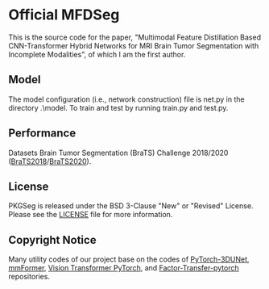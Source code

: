 # Official MFDSeg
This is the source code for the paper, "Multimodal Feature Distillation Based CNN-Transformer Hybrid Networks for MRI Brain Tumor Segmentation with Incomplete Modalities", of which I am the first author.
## Model
The model configuration (i.e., network construction) file is net.py in the directory .\model.
To train and test by running train.py and test.py.
## Performance
Datasets Brain Tumor Segmentation (BraTS) Challenge 2018/2020 ([BraTS2018](https://www.med.upenn.edu/sbia/brats2018.html)/[BraTS2020](https://www.med.upenn.edu/cbica/brats2020/)).

## License
PKGSeg is released under the BSD 3-Clause "New" or "Revised" License. Please see the [LICENSE](https://github.com/mkang315/PKGSeg/blob/main/LICENSE) file for more information.

## Copyright Notice
Many utility codes of our project base on the codes of [PyTorch-3DUNet](https://github.com/wolny/pytorch-3dunet), [mmFormer](https://github.com/YaoZhang93/mmFormer), [Vision Transformer PyTorch](https://github.com/asyml/vision-transformer-pytorch), and [Factor-Transfer-pytorch](https://github.com/Jangho-Kim/Factor-Transfer-pytorch) repositories.
